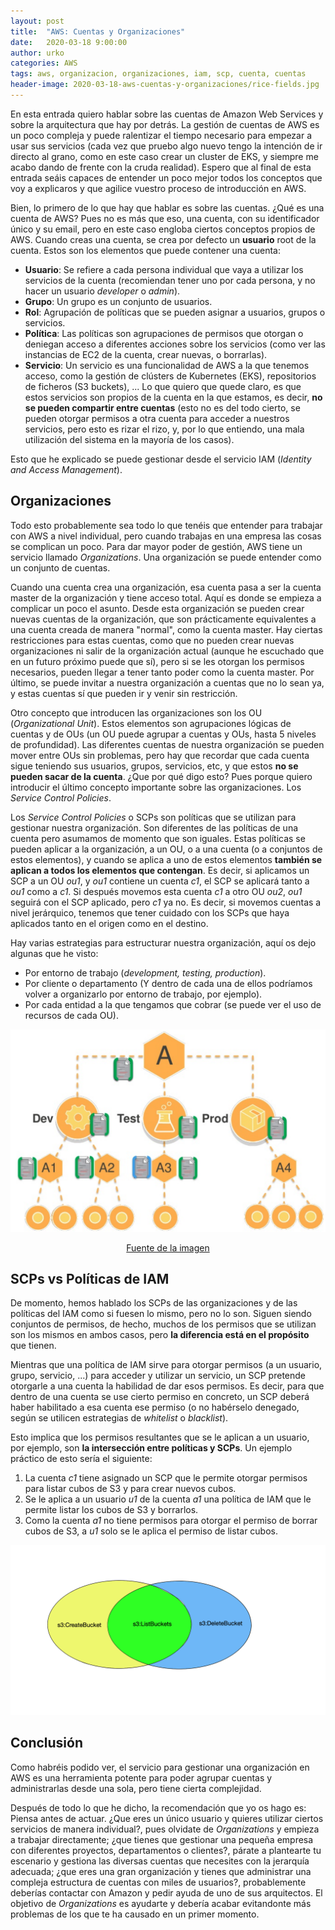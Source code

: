 ```yaml
---
layout: post
title:  "AWS: Cuentas y Organizaciones"
date:   2020-03-18 9:00:00
author: urko
categories: AWS
tags: aws, organizacion, organizaciones, iam, scp, cuenta, cuentas
header-image: 2020-03-18-aws-cuentas-y-organizaciones/rice-fields.jpg
---
```

En esta entrada quiero hablar sobre las cuentas de Amazon Web Services y sobre la arquitectura que hay por detrás. La gestión de cuentas de AWS es un poco compleja y puede ralentizar el tiempo necesario para empezar a usar sus servicios (cada vez que pruebo algo nuevo tengo la intención de ir directo al grano, como en este caso crear un cluster de EKS, y siempre me acabo dando de frente con la cruda realidad). Espero que al final de esta entrada seáis capaces de entender un poco mejor todos los conceptos que voy a explicaros y que agilice vuestro proceso de introducción en AWS.

Bien, lo primero de lo que hay que hablar es sobre las cuentas. ¿Qué es una cuenta de AWS? Pues no es más que eso, una cuenta, con su identificador único y su email, pero en este caso engloba ciertos conceptos propios de AWS. Cuando creas una cuenta, se crea por defecto un **usuario** root de la cuenta. Estos son los elementos que puede contener una cuenta:

* **Usuario**: Se refiere a cada persona individual que vaya a utilizar los servicios de la cuenta (recomiendan tener uno por cada persona, y no hacer un usuario *developer* o *admin*).
* **Grupo**: Un grupo es un conjunto de usuarios.
* **Rol**: Agrupación de políticas que se pueden asignar a usuarios, grupos o servicios.
* **Política**: Las políticas son agrupaciones de permisos que otorgan o deniegan acceso a diferentes acciones sobre los servicios (como ver las instancias de EC2 de la cuenta, crear nuevas, o borrarlas).
* **Servicio**: Un servicio es una funcionalidad de AWS a la que tenemos acceso, como la gestión de clústers de Kubernetes (EKS), repositorios de ficheros (S3 buckets), ... Lo que quiero que quede claro, es que estos servicios son propios de la cuenta en la que estamos, es decir, **no se pueden compartir entre cuentas** (esto no es del todo cierto, se pueden otorgar permisos a otra cuenta para acceder a nuestros servicios, pero esto es rizar el rizo, y, por lo que entiendo, una mala utilización del sistema en la mayoría de los casos).

Esto que he explicado se puede gestionar desde el servicio IAM (*Identity and Access Management*).

## Organizaciones

Todo esto probablemente sea todo lo que tenéis que entender para trabajar con AWS a nivel individual, pero cuando trabajas en una empresa las cosas se complican un poco. Para dar mayor poder de gestión, AWS tiene un servicio llamado *Organizations*. Una organización se puede entender como un conjunto de cuentas.

Cuando una cuenta crea una organización, esa cuenta pasa a ser la cuenta master de la organización y tiene acceso total. Aquí es donde se empieza a complicar un poco el asunto. Desde esta organización se pueden crear nuevas cuentas de la organización, que son prácticamente equivalentes a una cuenta creada de manera "normal", como la cuenta master. Hay ciertas restricciones para estas cuentas, como que no pueden crear nuevas organizaciones ni salir de la organización actual (aunque he escuchado que en un futuro próximo puede que sí), pero si se les otorgan los permisos necesarios, pueden llegar a tener tanto poder como la cuenta master. Por último, se puede invitar a nuestra organización a cuentas que no lo sean ya, y estas cuentas sí que pueden ir y venir sin restricción.

Otro concepto que introducen las organizaciones son los OU (*Organizational Unit*). Estos elementos son agrupaciones lógicas de cuentas y de OUs (un OU puede agrupar a cuentas y OUs, hasta 5 niveles de profundidad). Las diferentes cuentas de nuestra organización se pueden mover entre OUs sin problemas, pero hay que recordar que cada cuenta sigue teniendo sus usuarios, grupos, servicios, etc, y que estos **no se pueden sacar de la cuenta**. ¿Que por qué digo esto? Pues porque quiero introducir el último concepto importante sobre las organizaciones. Los *Service Control Policies*.

Los *Service Control Policies* o SCPs son políticas que se utilizan para gestionar nuestra organización. Son diferentes de las políticas de una cuenta pero asumamos de momento que son iguales. Estas políticas se pueden aplicar a la organización, a un OU, o a una cuenta (o a conjuntos de estos elementos), y cuando se aplica a uno de estos elementos **también se aplican a todos los elementos que contengan**. Es decir, si aplicamos un SCP a un OU *ou1*, y *ou1* contiene un cuenta *c1*, el SCP se aplicará tanto a *ou1* como a *c1*. Si después movemos esta cuenta *c1* a otro OU *ou2*, *ou1* seguirá con el SCP aplicado, pero *c1* ya no. Es decir, si movemos cuentas a nivel jerárquico, tenemos que tener cuidado con los SCPs que haya aplicados tanto en el origen como en el destino.

Hay varias estrategias para estructurar nuestra organización, aquí os dejo algunas que he visto:

* Por entorno de trabajo (*development, testing, production*).
* Por cliente o departamento (Y dentro de cada una de ellos podríamos volver a organizarlo por entorno de trabajo, por ejemplo).
* Por cada entidad a la que tengamos que cobrar (se puede ver el uso de recursos de cada OU).

<p align="center">
    <img src="/assets/images/2020-03-18-aws-cuentas-y-organizaciones/OrganizationHierarchy.png"/>
</p>

<a href="https://es.slideshare.net/AmazonWebServices/wrangling-multiple-aws-accounts-with-aws-organizations-79796025" target="_blank" style="text-align: center; display: block;">Fuente de la imagen</a>

## SCPs vs Políticas de IAM

De momento, hemos hablado los SCPs de las organizaciones y de las políticas del IAM como si fuesen lo mismo, pero no lo son. Siguen siendo conjuntos de permisos, de hecho, muchos de los permisos que se utilizan son los mismos en ambos casos, pero **la diferencia está en el propósito** que tienen.

Mientras que una política de IAM sirve para otorgar permisos (a un usuario, grupo, servicio, ...) para acceder y utilizar un servicio, un SCP pretende otorgarle a una cuenta la habilidad de dar esos permisos. Es decir, para que dentro de una cuenta se use cierto permiso en concreto, un SCP deberá haber habilitado a esa cuenta ese permiso (o no habérselo denegado, según se utilicen estrategias de *whitelist* o *blacklist*).

Esto implica que los permisos resultantes que se le aplican a un usuario, por ejemplo, son **la intersección entre políticas y SCPs**. Un ejemplo práctico de esto sería el siguiente:

1. La cuenta *c1* tiene asignado un SCP que le permite otorgar permisos para listar cubos de S3 y para crear nuevos cubos.
2. Se le aplica a un usuario *u1* de la cuenta *a1* una política de IAM que le permite listar los cubos de S3 y borrarlos.
3. Como la cuenta *a1* no tiene permisos para otorgar el permiso de borrar cubos de S3, a *u1* solo se le aplica el permiso de listar cubos.

<p align="center">
    <img src="/assets/images/2020-03-18-aws-cuentas-y-organizaciones/SCPvsIAM.png">
</p>

## Conclusión

Como habréis podido ver, el servicio para gestionar una organización en AWS es una herramienta potente para poder agrupar cuentas y administrarlas desde una sola, pero tiene cierta complejidad.

Después de todo lo que he dicho, la recomendación que yo os hago es: Piensa antes de actuar. ¿Que eres un único usuario y quieres utilizar ciertos servicios de manera individual?, pues olvidate de *Organizations* y empieza a trabajar directamente; ¿que tienes que gestionar una pequeña empresa con diferentes proyectos, departamentos o clientes?, párate a plantearte tu escenario y gestiona las diversas cuentas que necesites con la jerarquía adecuada; ¿que eres una gran organización y tienes que administrar una compleja estructura de cuentas con miles de usuarios?, probablemente deberías contactar con Amazon y pedir ayuda de uno de sus arquitectos. El objetivo de *Organizations* es ayudarte y debería acabar evitandonte más problemas de los que te ha causado en un primer momento. 
